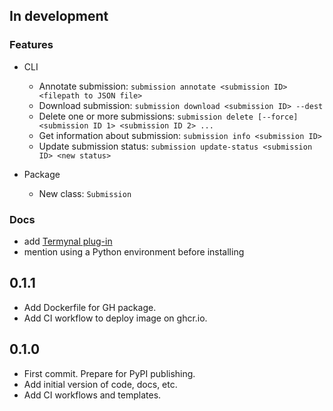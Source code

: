 ## In development

### Features
- CLI
   * Annotate submission: `submission annotate <submission ID> <filepath to JSON file>`
   * Download submission: `submission download <submission ID> --dest`
   * Delete one or more submissions: `submission delete [--force] <submission ID 1> <submission ID 2> ...`
   * Get information about submission: `submission info <submission ID>`
   * Update submission status: `submission update-status <submission ID> <new status>`

- Package
   * New class: `Submission`

### Docs
- add [Termynal plug-in](https://github.com/mkdocs-plugins/termynal)
- mention using a Python environment before installing

## 0.1.1

* Add Dockerfile for GH package.
* Add CI workflow to deploy image on ghcr.io.

## 0.1.0

* First commit. Prepare for PyPI publishing.
* Add initial version of code, docs, etc.
* Add CI workflows and templates.
